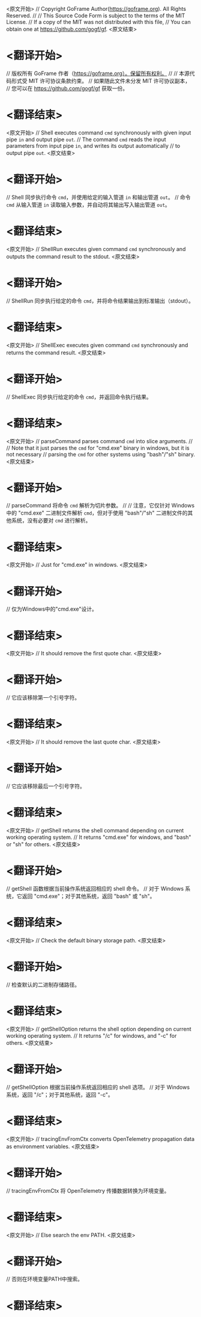
<原文开始>
// Copyright GoFrame Author(https://goframe.org). All Rights Reserved.
//
// This Source Code Form is subject to the terms of the MIT License.
// If a copy of the MIT was not distributed with this file,
// You can obtain one at https://github.com/gogf/gf.
<原文结束>

# <翻译开始>
// 版权所有 GoFrame 作者（https://goframe.org）。保留所有权利。
//
// 本源代码形式受 MIT 许可协议条款约束。
// 如果随此文件未分发 MIT 许可协议副本，
// 您可以在 https://github.com/gogf/gf 获取一份。
# <翻译结束>


<原文开始>
// Shell executes command `cmd` synchronously with given input pipe `in` and output pipe `out`.
// The command `cmd` reads the input parameters from input pipe `in`, and writes its output automatically
// to output pipe `out`.
<原文结束>

# <翻译开始>
// Shell 同步执行命令 `cmd`，并使用给定的输入管道 `in` 和输出管道 `out`。
// 命令 `cmd` 从输入管道 `in` 读取输入参数，并自动将其输出写入输出管道 `out`。
# <翻译结束>


<原文开始>
// ShellRun executes given command `cmd` synchronously and outputs the command result to the stdout.
<原文结束>

# <翻译开始>
// ShellRun 同步执行给定的命令 `cmd`，并将命令结果输出到标准输出（stdout）。
# <翻译结束>


<原文开始>
// ShellExec executes given command `cmd` synchronously and returns the command result.
<原文结束>

# <翻译开始>
// ShellExec 同步执行给定的命令 `cmd`，并返回命令执行结果。
# <翻译结束>


<原文开始>
// parseCommand parses command `cmd` into slice arguments.
//
// Note that it just parses the `cmd` for "cmd.exe" binary in windows, but it is not necessary
// parsing the `cmd` for other systems using "bash"/"sh" binary.
<原文结束>

# <翻译开始>
// parseCommand 将命令 `cmd` 解析为切片参数。
//
// 注意，它仅针对 Windows 中的 "cmd.exe" 二进制文件解析 `cmd`，但对于使用 "bash"/"sh" 二进制文件的其他系统，没有必要对 `cmd` 进行解析。
# <翻译结束>


<原文开始>
// Just for "cmd.exe" in windows.
<原文结束>

# <翻译开始>
// 仅为Windows中的"cmd.exe"设计。
# <翻译结束>


<原文开始>
// It should remove the first quote char.
<原文结束>

# <翻译开始>
// 它应该移除第一个引号字符。
# <翻译结束>


<原文开始>
// It should remove the last quote char.
<原文结束>

# <翻译开始>
// 它应该移除最后一个引号字符。
# <翻译结束>


<原文开始>
// getShell returns the shell command depending on current working operating system.
// It returns "cmd.exe" for windows, and "bash" or "sh" for others.
<原文结束>

# <翻译开始>
// getShell 函数根据当前操作系统返回相应的 shell 命令。
// 对于 Windows 系统，它返回 "cmd.exe"；对于其他系统，返回 "bash" 或 "sh"。
# <翻译结束>


<原文开始>
// Check the default binary storage path.
<原文结束>

# <翻译开始>
// 检查默认的二进制存储路径。
# <翻译结束>


<原文开始>
// getShellOption returns the shell option depending on current working operating system.
// It returns "/c" for windows, and "-c" for others.
<原文结束>

# <翻译开始>
// getShellOption 根据当前操作系统返回相应的 shell 选项。
// 对于 Windows 系统，返回 "/c"；对于其他系统，返回 "-c"。
# <翻译结束>


<原文开始>
// tracingEnvFromCtx converts OpenTelemetry propagation data as environment variables.
<原文结束>

# <翻译开始>
// tracingEnvFromCtx 将 OpenTelemetry 传播数据转换为环境变量。
# <翻译结束>


<原文开始>
// Else search the env PATH.
<原文结束>

# <翻译开始>
// 否则在环境变量PATH中搜索。
# <翻译结束>


